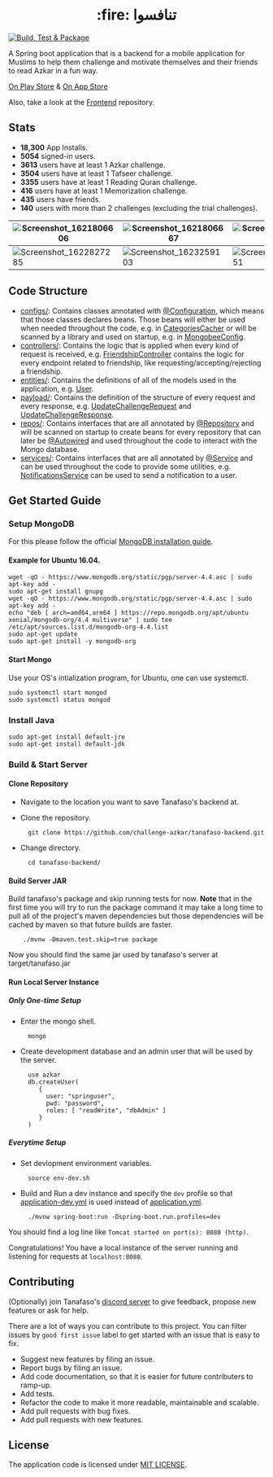 <h1 align="center">:fire: تنافسوا</h1>

[![Build, Test & Package](https://github.com/tanafaso/tanafaso-backend/actions/workflows/Build,%20Test%20&%20Package.yml/badge.svg)](https://github.com/tanafaso/tanafaso-backend/actions/workflows/Build,%20Test%20&%20Package.yml)

A Spring boot application that is a backend for a mobile application for Muslims to help them challenge and motivate themselves and their friends to read Azkar in a fun way.

[On Play Store](https://play.google.com/store/apps/details?id=com.tanafaso.azkar) & [On App Store](https://apps.apple.com/us/app/تنافسوا/id1564309117?platform=iphone)

Also, take a look at the [Frontend](https://github.com/challenge-azkar/tanafaso-frontend) repository.

## Stats
- **18,300** App Installs.
- **5054** signed-in users.
- **3613** users have at least 1 Azkar challenge.
- **3504** users have at least 1 Tafseer challenge.
- **3355** users have at least 1 Reading Quran challenge.
- **416** users have at least 1 Memorization challenge.
- **435** users have friends.
- **140** users with more than 2 challenges (excluding the trial challenges).

| ![Screenshot_1621806606](https://user-images.githubusercontent.com/13997703/122512358-07424a00-d009-11eb-8157-623b728dea03.jpeg) | ![Screenshot_1621806667](https://user-images.githubusercontent.com/13997703/122512360-07dae080-d009-11eb-9302-f5b096192161.jpeg) | ![Screenshot_1621806734](https://user-images.githubusercontent.com/13997703/122512364-08737700-d009-11eb-8722-b2542ed85f60.jpeg) |
|-|-|-|
| ![Screenshot_1622827285](https://user-images.githubusercontent.com/13997703/122512367-090c0d80-d009-11eb-98f4-8c187d30e81e.jpeg) | ![Screenshot_1623259103](https://user-images.githubusercontent.com/13997703/122512368-09a4a400-d009-11eb-9b31-f3d02aed4a0e.png) | ![Screenshot_1623334651](https://user-images.githubusercontent.com/13997703/122512371-09a4a400-d009-11eb-8406-60536604d5f7.png) |

## Code Structure
- [configs/](https://github.com/challenge-azkar/tanafaso-backend/tree/master/src/main/java/com/azkar/configs): Contains classes annotated with  [@Configuration](https://docs.spring.io/spring-framework/docs/current/javadoc-api/org/springframework/context/annotation/Configuration.html), which means that those classes declares beans. Those beans will either be used when needed throughout the code, e.g. in [CategoriesCacher](https://github.com/challenge-azkar/tanafaso-backend/blob/master/src/main/java/com/azkar/configs/CategoriesCacher.java) or will be scanned by a library and used on startup, e.g. in [MongobeeConfig](https://github.com/challenge-azkar/tanafaso-backend/blob/master/src/main/java/com/azkar/configs/MongobeeConfig.java).
- [controllers/](https://github.com/challenge-azkar/tanafaso-backend/tree/master/src/main/java/com/azkar/controllers): Contains the logic that is applied when every kind of request is received, e.g. [FriendshipController](https://github.com/challenge-azkar/tanafaso-backend/blob/master/src/main/java/com/azkar/controllers/FriendshipController.java) contains the logic for every endpoint related to friendship, like requesting/accepting/rejecting a friendship.
- [entities/](https://github.com/challenge-azkar/tanafaso-backend/tree/master/src/main/java/com/azkar/entities): Contains the definitions of all of the models used in the application, e.g. [User](https://github.com/challenge-azkar/tanafaso-backend/blob/master/src/main/java/com/azkar/entities/User.java). 
- [payload/](https://github.com/challenge-azkar/tanafaso-backend/tree/master/src/main/java/com/azkar/payload): Contains the definition of the structure of every request and every response, e.g. [UpdateChallengeRequest](https://github.com/challenge-azkar/tanafaso-backend/blob/master/src/main/java/com/azkar/payload/challengecontroller/requests/UpdateChallengeRequest.java) and [UpdateChallengeResponse](https://github.com/challenge-azkar/tanafaso-backend/blob/master/src/main/java/com/azkar/payload/challengecontroller/responses/UpdateChallengeResponse.java).
- [repos/](https://github.com/challenge-azkar/tanafaso-backend/tree/master/src/main/java/com/azkar/repos): Contains interfaces that are all annotated by [@Repository](https://docs.spring.io/spring-framework/docs/current/javadoc-api/org/springframework/stereotype/Repository.html) and will be scanned on startup to create beans for every repository that can later be [@Autowired](https://docs.spring.io/spring-framework/docs/current/javadoc-api/org/springframework/beans/factory/annotation/Autowired.html) and used throughout the code to interact with the Mongo database.
- [services/](https://github.com/challenge-azkar/tanafaso-backend/tree/master/src/main/java/com/azkar/services): Contains interfaces that are all annotated by [@Service](https://docs.spring.io/spring-framework/docs/current/javadoc-api/org/springframework/stereotype/Service.html) and can be used throughout the code to provide some utilities, e.g. [NotificationsService](https://github.com/challenge-azkar/tanafaso-backend/blob/master/src/main/java/com/azkar/services/NotificationsService.java) can be used to send a notification to a user.

## Get Started Guide
### Setup MongoDB
For this please follow the official [MongoDB installation guide](https://docs.mongodb.com/manual/installation/).
#### Example for Ubuntu 16.04.
    wget -qO - https://www.mongodb.org/static/pgp/server-4.4.asc | sudo apt-key add -
    sudo apt-get install gnupg
    wget -qO - https://www.mongodb.org/static/pgp/server-4.4.asc | sudo apt-key add -
    echo "deb [ arch=amd64,arm64 ] https://repo.mongodb.org/apt/ubuntu xenial/mongodb-org/4.4 multiverse" | sudo tee /etc/apt/sources.list.d/mongodb-org-4.4.list
    sudo apt-get update
    sudo apt-get install -y mongodb-org
    
#### Start Mongo
Use your OS's intialization program, for Ubuntu, one can use systemctl.

    sudo systemctl start mongod
    sudo systemctl status mongod

### Install Java

    sudo apt-get install default-jre
    sudo apt-get install default-jdk

### Build & Start Server
#### Clone Repository
- Navigate to the location you want to save Tanafaso's backend at.
- Clone the repository.
 
        git clone https://github.com/challenge-azkar/tanafaso-backend.git
- Change directory.

        cd tanafaso-backend/
#### Build Server JAR
 Build tanafaso's package and skip running tests for now. **Note** that in the first time you will try to run the package command it may take a long time to pull all of the project's maven dependencies but those dependencies will be cached by maven so that future builds are faster.

        ./mvnw -Dmaven.test.skip=true package
Now you should find the same jar used by tanafaso's server at target/tanafaso.jar
 
#### Run Local Server Instance
##### Only One-time Setup
- Enter the mongo shell.

        mongo
- Create development database and an admin user that will be used by the server.

        use azkar
        db.createUser(
           {
             user: "springuser",
             pwd: "password",
             roles: [ "readWrite", "dbAdmin" ]
           }
        )
##### Everytime Setup
- Set devlopment environment variables.

        source env-dev.sh
- Build and Run a dev instance and specify the `dev` profile so that [application-dev.yml](https://github.com/challenge-azkar/tanafaso-backend/blob/master/src/main/resources/application-dev.yml) is used instead of [application.yml](https://github.com/challenge-azkar/tanafaso-backend/blob/master/src/main/resources/application.yml).

        ./mvnw spring-boot:run -Dspring-boot.run.profiles=dev

You should find a log line like `Tomcat started on port(s): 8080 (http)`.

Congratulations! You have a local instance of the server running and listening for requests at `localhost:8080`.

## Contributing
(Optionally) join Tanafaso's [discord server](https://discord.gg/qcAupBDp) to give feedback, propose new features or ask for help.

There are a lot of ways you can contribute to this project. You can filter issues by `good first issue` label to get started with an issue that is easy to fix.
- Suggest new features by filing an issue.
- Report bugs by filing an issue.
- Add code documentation, so that it is easier for future contributers to ramp-up.
- Add tests.
- Refactor the code to make it more readable, maintainable and scalable.
- Add pull requests with bug fixes.
- Add pull requests with new features.

## License
The application code is licensed under [MIT LICENSE](https://github.com/challenge-azkar/tanafaso-backend/blob/master/LICENSE.md).

